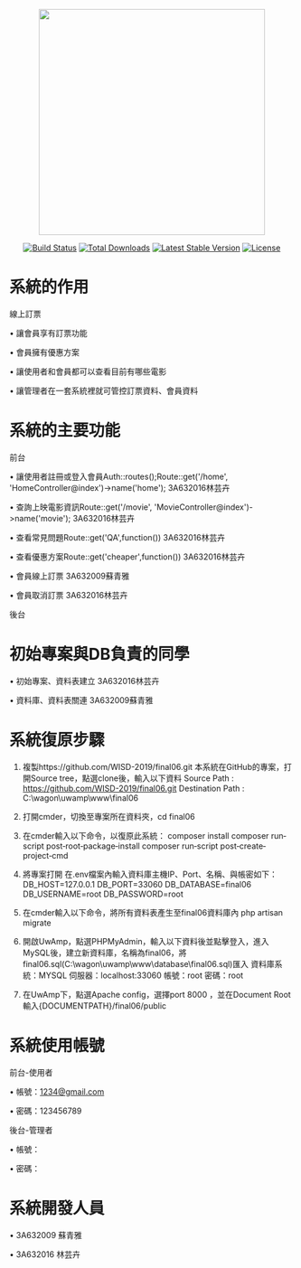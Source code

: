 <p align="center"><img src="https://res.cloudinary.com/dtfbvvkyp/image/upload/v1566331377/laravel-logolockup-cmyk-red.svg" width="400"></p>

<p align="center">
<a href="https://travis-ci.org/laravel/framework"><img src="https://travis-ci.org/laravel/framework.svg" alt="Build Status"></a>
<a href="https://packagist.org/packages/laravel/framework"><img src="https://poser.pugx.org/laravel/framework/d/total.svg" alt="Total Downloads"></a>
<a href="https://packagist.org/packages/laravel/framework"><img src="https://poser.pugx.org/laravel/framework/v/stable.svg" alt="Latest Stable Version"></a>
<a href="https://packagist.org/packages/laravel/framework"><img src="https://poser.pugx.org/laravel/framework/license.svg" alt="License"></a>
</p>

# 系統的作用
線上訂票

 •  讓會員享有訂票功能
    
 •  會員擁有優惠方案
    
 •  讓使用者和會員都可以查看目前有哪些電影
 
 •	讓管理者在一套系統裡就可管控訂票資料、會員資料

# 系統的主要功能
前台

•	讓使用者註冊或登入會員Auth::routes();Route::get('/home', 'HomeController@index')->name('home'); 3A632016林芸卉

•	查詢上映電影資訊Route::get('/movie', 'MovieController@index')->name('movie');   3A632016林芸卉

•	查看常見問題Route::get('QA',function())   3A632016林芸卉

•	查看優惠方案Route::get('cheaper',function())   3A632016林芸卉

•	會員線上訂票  3A632009蘇青雅

•	會員取消訂票  3A632016林芸卉

後台

# 初始專案與DB負責的同學

•	初始專案、資料表建立   3A632016林芸卉

•	資料庫、資料表關連    3A632009蘇青雅

# 系統復原步驟

1.	複製https://github.com/WISD-2019/final06.git 本系統在GitHub的專案，打開Source tree，點選clone後，輸入以下資料
	Source Path : https://github.com/WISD-2019/final06.git
	Destination Path : C:\wagon\uwamp\www\final06
    
2.	打開cmder，切換至專案所在資料夾，cd final06

3.	在cmder輸入以下命令，以復原此系統：
	composer install
	composer run‐script post‐root‐package‐install
	composer run‐script post‐create‐project‐cmd
    
4.	將專案打開 在.env檔案內輸入資料庫主機IP、Port、名稱、與帳密如下：
	DB_HOST=127.0.0.1
	DB_PORT=33060
	DB_DATABASE=final06
	DB_USERNAME=root
	DB_PASSWORD=root
    
5.	在cmder輸入以下命令，將所有資料表產生至final06資料庫內
	php artisan migrate
    
6.	開啟UwAmp，點選PHPMyAdmin，輸入以下資料後並點擊登入，進入MySQL後，建立新資料庫，名稱為final06，將final06.sql(C:\wagon\uwamp\www\database\final06.sql)匯入
	資料庫系統：MYSQL
	伺服器：localhost:33060
	帳號：root
	密碼：root
    
7.	在UwAmp下，點選Apache config，選擇port 8000 ，並在Document Root 輸入{DOCUMENTPATH}/final06/public

# 系統使用帳號

前台-使用者

•	帳號：1234@gmail.com

•	密碼：123456789

後台-管理者

•	帳號：

•	密碼：

# 系統開發人員

•	3A632009 蘇青雅

•	3A632016 林芸卉

